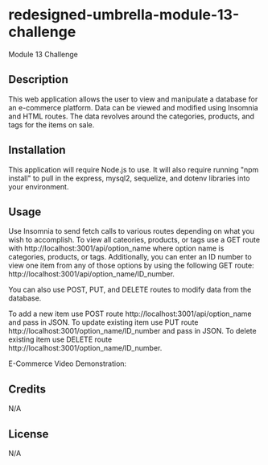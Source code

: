 # redesigned-umbrella-module-13-challenge
Module 13 Challenge

## Description

This web application allows the user to view and manipulate a database for an e-commerce platform.  Data can be viewed and modified using Insomnia and HTML routes.  The data revolves around the categories, products, and tags for the items on sale.

## Installation

This application will require Node.js to use.  It will also require running "npm install" to pull in the express, mysql2, sequelize, and dotenv libraries into your environment.

## Usage

Use Insomnia to send fetch calls to various routes depending on what you wish to accomplish.  To view all cateories, products, or tags use a GET route with http://localhost:3001/api/option_name where option name is categories, products, or tags.  Additionally, you can enter an ID number to view one item from any of those options by using the following GET route: http://localhost:3001/api/option_name/ID_number.

You can also use POST, PUT, and DELETE routes to modify data from the database.

To add a new item use POST route http://localhost:3001/api/option_name and pass in JSON.
To update existing item use PUT route http://localhost:3001/option_name/ID_number and pass in JSON.
To delete existing item use DELETE route http://localhost:3001/option_name/ID_number.

E-Commerce Video Demonstration: 

## Credits

N/A

## License

N/A